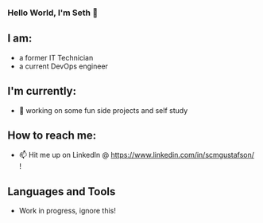 ### Hello World, I'm Seth 👋

## I am: 
- a former IT Technician 
- a current DevOps engineer

## I'm currently:
- 🔭 working on some fun side projects and self study

## How to reach me: 
- 📫 Hit me up on LinkedIn @ https://www.linkedin.com/in/scmgustafson/ !

## Languages and Tools
- Work in progress, ignore this!
